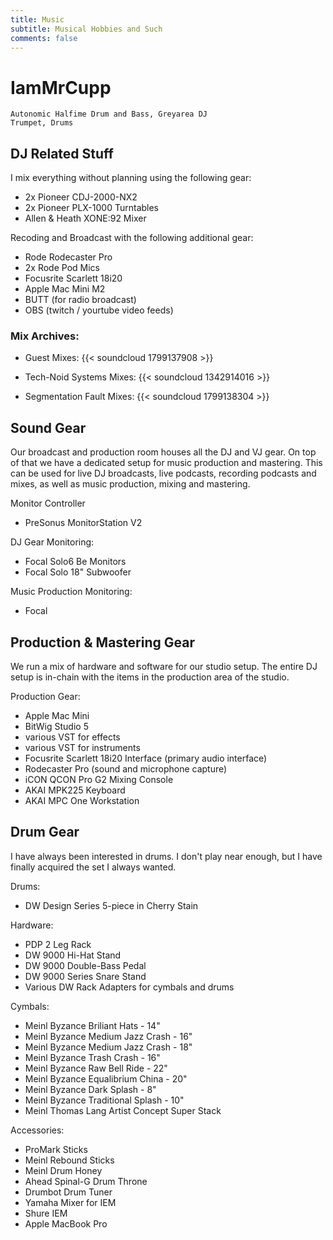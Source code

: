 ```yaml
---
title: Music
subtitle: Musical Hobbies and Such
comments: false
---
```


# IamMrCupp
    Autonomic Halfime Drum and Bass, Greyarea DJ
    Trumpet, Drums

## DJ Related Stuff
I mix everything without planning using the following gear:
- 2x Pioneer CDJ-2000-NX2 
- 2x Pioneer PLX-1000 Turntables
- Allen & Heath XONE:92 Mixer

Recoding and Broadcast with the following additional gear:
- Rode Rodecaster Pro
- 2x Rode Pod Mics
- Focusrite Scarlett 18i20
- Apple Mac Mini M2
- BUTT (for radio broadcast)
- OBS (twitch / yourtube video feeds)
  

### Mix Archives:

- Guest Mixes:
    {{< soundcloud 1799137908 >}}

- Tech-Noid Systems Mixes:
    {{< soundcloud 1342914016 >}}

- Segmentation Fault Mixes:
    {{< soundcloud 1799138304 >}}


## Sound Gear
Our broadcast and production room houses all the DJ and VJ gear. On top of that we have a dedicated setup for music production and mastering. This can be used for live DJ broadcasts, live podcasts, recording podcasts and mixes, as well as music production, mixing and mastering.

Monitor Controller
- PreSonus MonitorStation V2

DJ Gear Monitoring:
- Focal Solo6 Be Monitors
- Focal Solo 18" Subwoofer

Music Production Monitoring:
- Focal 

## Production & Mastering Gear
We run a mix of hardware and software for our studio setup. The entire DJ setup is in-chain with the items in the production area of the studio.

Production Gear:
- Apple Mac Mini
- BitWig Studio 5
- various VST for effects
- various VST for instruments
- Focusrite Scarlett 18i20 Interface (primary audio interface)
- Rodecaster Pro (sound and microphone capture)
- iCON QCON Pro G2 Mixing Console
- AKAI MPK225 Keyboard
- AKAI MPC One Workstation

## Drum Gear
I have always been interested in drums. I don't play near enough, but I have finally acquired the set I always wanted.

Drums:
- DW Design Series 5-piece in Cherry Stain

Hardware:
- PDP 2 Leg Rack
- DW 9000 Hi-Hat Stand
- DW 9000 Double-Bass Pedal
- DW 9000 Series Snare Stand
- Various DW Rack Adapters for cymbals and drums
  
Cymbals:
- Meinl Byzance Briliant Hats - 14"
- Meinl Byzance Medium Jazz Crash - 16"
- Meinl Byzance Medium Jazz Crash - 18"
- Meinl Byzance Trash Crash - 16"
- Meinl Byzance Raw Bell Ride - 22"
- Meinl Byzance Equalibrium China - 20"
- Meinl Byzance Dark Splash - 8"
- Meinl Byzance Traditional Splash - 10"
- Meinl Thomas Lang Artist Concept Super Stack 

Accessories:
- ProMark Sticks
- Meinl Rebound Sticks
- Meinl Drum Honey
- Ahead Spinal-G Drum Throne
- Drumbot Drum Tuner
- Yamaha Mixer for IEM
- Shure IEM
- Apple MacBook Pro